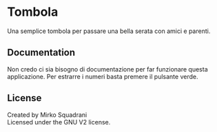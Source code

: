 # Tombola

Una semplice tombola per passare una bella serata con amici e parenti.

## Documentation
Non credo ci sia bisogno di documentazione per far funzionare questa applicazione. 
Per estrarre i numeri basta premere il pulsante verde.


## License
Created by Mirko Squadrani  
Licensed under the GNU V2 license.
